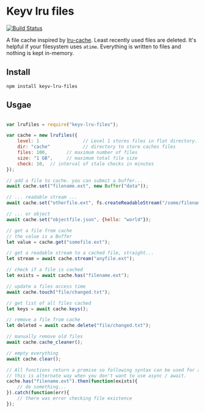 # Keyv lru files

[![Build Status](https://github.com/gumlet/keyv-lru-files/workflows/Node%20CI/badge.svg)](https://github.com/gumlet/keyv-lru-files/actions)

A file cache inspired by [lru-cache](https://github.com/isaacs/node-lru-cache).
Least recently used files are deleted. It's helpful if your filesystem uses `atime`.
Everything is written to files and nothing is kept in-memory.

## Install

````
npm install keyv-lru-files
````

## Usgae

```` javascript

var lrufiles = require("keyv-lru-files");

var cache = new lrufiles({
	level: 1  				// Level 1 stores files in flat directory. level 2 stores in 2 level directory structure.
	dir: "cache" 			// directory to store caches files
	files: 100,       // maximum number of files
	size: "1 GB",     // maximum total file size
	check: 10,  // interval of stale checks in minutes
});

// add a file to cache. you can submit a buffer...
await cache.set("filename.ext", new Buffer("data"));

// ... readable stream ...
await cache.set("otherfile.ext", fs.createReadableStream("/some/filename.ext"));

// ... or object
await cache.set("objectfile.json", {hello: "world"});

// get a file from cache
// the value is a Buffer
let value = cache.get("somefile.ext");

// get a readable stream to a cached file, straight...
let stream = await cache.stream("anyfile.ext");

// check if a file is cached
let exists = await cache.has("filename.ext");

// update a files access time
await cache.touch("file/changed.txt");

// get list of all files cached
let keys = await cache.keys();

// remove a file from cache
let deleted = await cache.delete("file/changed.txt");

// manually remove old files
await cache.cache_cleaner();

// empty everything
await cache.clear();

// All functions return a promise so following syntax can be used for all functions
// this is alternate way when you don't want to use async / await.
cache.has("filename.ext").then(function(exists){
	// do something...
}).catch(function(err){
	// there was error checking file existence
});

````
